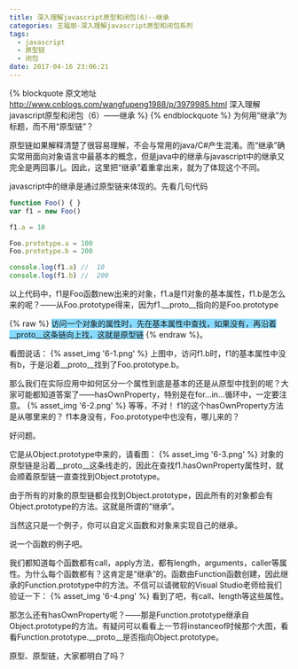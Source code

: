 ```yaml
---
title: 深入理解javascript原型和闭包(6)--继承
categories: 王福朋-深入理解javascript原型和闭包系列
tags:
  - javascript
  - 原型链
  - 闭包
date: 2017-04-16 23:06:21
---
```

{% blockquote 原文地址 http://www.cnblogs.com/wangfupeng1988/p/3979985.html 深入理解javascript原型和闭包（6）——继承 %}
{% endblockquote %}
为何用“继承”为标题，而不用“原型链”？

原型链如果解释清楚了很容易理解，不会与常用的java/C#产生混淆。而“继承”确实常用面向对象语言中最基本的概念，但是java中的继承与javascript中的继承又完全是两回事儿。因此，这里把“继承”着重拿出来，就为了体现这个不同。



javascript中的继承是通过原型链来体现的。先看几句代码
```javascript
function Foo() { }
var f1 = new Foo()

f1.a = 10

Foo.prototype.a = 100
Foo.prototype.b = 200

console.log(f1.a) //  10
console.log(f1.b) //  200
```
以上代码中，f1是Foo函数new出来的对象，f1.a是f1对象的基本属性，f1.b是怎么来的呢？——从Foo.prototype得来，因为f1.__proto__指向的是Foo.prototype

{% raw %}
  <span style="background-color: #87daff;">访问一个对象的属性时，先在基本属性中查找，如果没有，再沿着__proto__这条链向上找，这就是原型链</span>
{% endraw %}。

看图说话：
{% asset_img '6-1.png' %}
上图中，访问f1.b时，f1的基本属性中没有b，于是沿着__proto__找到了Foo.prototype.b。



那么我们在实际应用中如何区分一个属性到底是基本的还是从原型中找到的呢？大家可能都知道答案了——hasOwnProperty，特别是在for…in…循环中，一定要注意。
{% asset_img '6-2.png' %}
等等，不对！ f1的这个hasOwnProperty方法是从哪里来的？ f1本身没有，Foo.prototype中也没有，哪儿来的？

好问题。

它是从Object.prototype中来的，请看图：
{% asset_img '6-3.png' %}
对象的原型链是沿着__proto__这条线走的，因此在查找f1.hasOwnProperty属性时，就会顺着原型链一直查找到Object.prototype。



由于所有的对象的原型链都会找到Object.prototype，因此所有的对象都会有Object.prototype的方法。这就是所谓的“继承”。

当然这只是一个例子，你可以自定义函数和对象来实现自己的继承。



说一个函数的例子吧。

我们都知道每个函数都有call，apply方法，都有length，arguments，caller等属性。为什么每个函数都有？这肯定是“继承”的。函数由Function函数创建，因此继承的Function.prototype中的方法。不信可以请微软的Visual Studio老师给我们验证一下：
{% asset_img '6-4.png' %}
看到了吧，有call、length等这些属性。

那怎么还有hasOwnProperty呢？——那是Function.prototype继承自Object.prototype的方法。有疑问可以看看上一节将instanceof时候那个大图，看看Function.prototype.__proto__是否指向Object.prototype。



原型、原型链，大家都明白了吗？